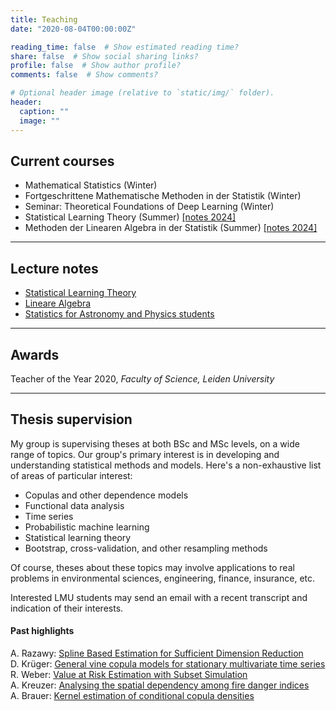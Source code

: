 ```yaml
---
title: Teaching
date: "2020-08-04T00:00:00Z"

reading_time: false  # Show estimated reading time?
share: false  # Show social sharing links?
profile: false  # Show author profile?
comments: false  # Show comments?

# Optional header image (relative to `static/img/` folder).
header:
  caption: ""
  image: ""
---
```




## Current courses

- Mathematical Statistics (Winter)
- Fortgeschrittene Mathematische Methoden in der Statistik (Winter)
- Seminar: Theoretical Foundations of Deep Learning (Winter)
- Statistical Learning Theory (Summer) [[notes 2024]](../slt-2024.pdf)
- Methoden der Linearen Algebra in der Statistik  (Summer) [[notes 2024]](../linalg-2024.pdf)

---

## Lecture notes

- [Statistical Learning Theory](../slt-2024.pdf)
- [Lineare Algebra](../slt-2024.pdf)
- [Statistics for Astronomy and Physics students](../stan-2020.pdf)
---

## Awards

<!-- [Teacher of the Year 2020](https://www.universiteitleiden.nl/science-talents-and-discoveries/teacher-of-the-year-award/thomas-nagler),  -->
Teacher of the Year 2020, *Faculty of Science, Leiden University*

---

## Thesis supervision

My group is supervising theses at both BSc and MSc levels, on a wide range of topics. Our group's primary interest is in developing and understanding statistical methods and models. Here's a non-exhaustive list of areas of particular interest:

* Copulas and other dependence models
* Functional data analysis
* Time series
* Probabilistic machine learning
* Statistical learning theory
* Bootstrap, cross-validation, and other resampling methods

Of course, theses about these topics may involve applications to real problems in environmental sciences, engineering, finance, insurance, etc.

Interested LMU students may send an email with a recent transcript and indication of their interests. 

#### Past highlights

A. Razawy: [Spline Based Estimation for Sufficient Dimension Reduction](../razawy-suffdr.pdf)    
D. Krüger:  [General vine copula models for stationary multivariate time series](https://mediatum.ub.tum.de/node?id=1554813)   
R. Weber: [Value at Risk Estimation with Subset Simulation](http://mediatum.ub.tum.de/node?id=1467381)    
A. Kreuzer:  [Analysing the spatial dependency among fire danger indices](https://mediatum.ub.tum.de/node?id=1338821)  
A. Brauer:  [Kernel estimation of conditional copula densities](https://mediatum.ub.tum.de/doc/1342845/1342845.pdf)  





<!-- ## Past courses

#### University of Lausanne (2023)

- Actuarial Data Science

#### TU Delft (2021-2022)

- Time Series   
- Linear Algebra for Computer Science and Engineering   
- Calculus for Computer Science and Engineering   
- Calculus I for Aerospace Engineering   


#### Leiden University (2019-2021)

- Advanced Statistical Computing    
- Statistics for Astronomy and Physics students [[lecture notes]](../stan-2020.pdf)   

#### TU Munich (2019)

- Nonparametric Statistical Learning  
- TA for several courses and seminars -->
